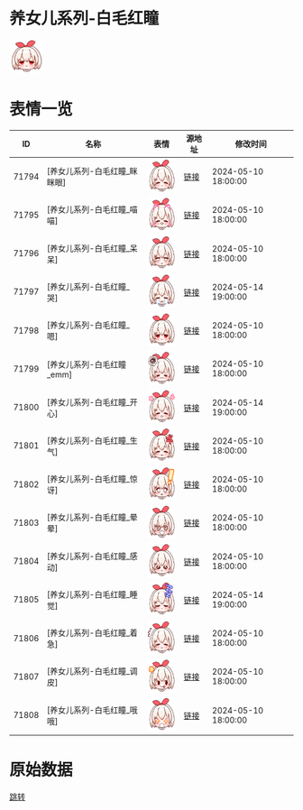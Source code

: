 # 养女儿系列-白毛红瞳

<img src="./cover.png" height="60" alt="cover" />

# 表情一览

|ID|名称|表情|源地址|修改时间|
|----|----|----|----|----|
|71794|[养女儿系列-白毛红瞳_眯眯眼]|<img src="./pic/071794_%5B养女儿系列-白毛红瞳_眯眯眼%5D.png" height="60" alt="眯眯眼"/>|[链接](https://i0.hdslb.com/bfs/garb/376042bf22cbe11ad156178d7754bfbecce07c0a.png)|2024-05-10 18:00:00|
|71795|[养女儿系列-白毛红瞳_喵喵]|<img src="./pic/071795_%5B养女儿系列-白毛红瞳_喵喵%5D.png" height="60" alt="喵喵"/>|[链接](https://i0.hdslb.com/bfs/garb/daddfad691b11839de7c0ff860bae94d4762bb19.png)|2024-05-10 18:00:00|
|71796|[养女儿系列-白毛红瞳_呆呆]|<img src="./pic/071796_%5B养女儿系列-白毛红瞳_呆呆%5D.png" height="60" alt="呆呆"/>|[链接](https://i0.hdslb.com/bfs/garb/9882f6285491dcdea798d89789673aa0788a6e8d.png)|2024-05-10 18:00:00|
|71797|[养女儿系列-白毛红瞳_哭]|<img src="./pic/071797_%5B养女儿系列-白毛红瞳_哭%5D.png" height="60" alt="哭"/>|[链接](https://i0.hdslb.com/bfs/garb/fa19e2f72f2ce216d447eab753536de3545e465a.png)|2024-05-14 19:00:00|
|71798|[养女儿系列-白毛红瞳_嗯]|<img src="./pic/071798_%5B养女儿系列-白毛红瞳_嗯%5D.png" height="60" alt="嗯"/>|[链接](https://i0.hdslb.com/bfs/garb/b4ff078c2ef9388a8d076d91e9db40fad1652ad9.png)|2024-05-10 18:00:00|
|71799|[养女儿系列-白毛红瞳_emm]|<img src="./pic/071799_%5B养女儿系列-白毛红瞳_emm%5D.png" height="60" alt="emm"/>|[链接](https://i0.hdslb.com/bfs/garb/7cdc875525d1991c48e3020de9253c1b8136e740.png)|2024-05-10 18:00:00|
|71800|[养女儿系列-白毛红瞳_开心]|<img src="./pic/071800_%5B养女儿系列-白毛红瞳_开心%5D.png" height="60" alt="开心"/>|[链接](https://i0.hdslb.com/bfs/garb/ee1701fca0da30b38156e447358dc77dbb63b036.png)|2024-05-14 19:00:00|
|71801|[养女儿系列-白毛红瞳_生气]|<img src="./pic/071801_%5B养女儿系列-白毛红瞳_生气%5D.png" height="60" alt="生气"/>|[链接](https://i0.hdslb.com/bfs/garb/7454d9e16533546fe080884ca4785d4b2f7907bc.png)|2024-05-10 18:00:00|
|71802|[养女儿系列-白毛红瞳_惊讶]|<img src="./pic/071802_%5B养女儿系列-白毛红瞳_惊讶%5D.png" height="60" alt="惊讶"/>|[链接](https://i0.hdslb.com/bfs/garb/d2cf39c6cb32dc11794afa273d3020d72195c25e.png)|2024-05-10 18:00:00|
|71803|[养女儿系列-白毛红瞳_晕晕]|<img src="./pic/071803_%5B养女儿系列-白毛红瞳_晕晕%5D.png" height="60" alt="晕晕"/>|[链接](https://i0.hdslb.com/bfs/garb/66bcd55adbe7bbfad5f2494f3265b6fe22caca96.png)|2024-05-10 18:00:00|
|71804|[养女儿系列-白毛红瞳_感动]|<img src="./pic/071804_%5B养女儿系列-白毛红瞳_感动%5D.png" height="60" alt="感动"/>|[链接](https://i0.hdslb.com/bfs/garb/9d9cf8d75c8e6d51c7bb6985725eb396e82fc77d.png)|2024-05-10 18:00:00|
|71805|[养女儿系列-白毛红瞳_睡觉]|<img src="./pic/071805_%5B养女儿系列-白毛红瞳_睡觉%5D.png" height="60" alt="睡觉"/>|[链接](https://i0.hdslb.com/bfs/garb/a10f8be93e4df07a38284a20a42c4cb5aeb715c2.png)|2024-05-14 19:00:00|
|71806|[养女儿系列-白毛红瞳_着急]|<img src="./pic/071806_%5B养女儿系列-白毛红瞳_着急%5D.png" height="60" alt="着急"/>|[链接](https://i0.hdslb.com/bfs/garb/5cb7c145b84c4cc1dbc170cd3d17faeda0ebc334.png)|2024-05-10 18:00:00|
|71807|[养女儿系列-白毛红瞳_调皮]|<img src="./pic/071807_%5B养女儿系列-白毛红瞳_调皮%5D.png" height="60" alt="调皮"/>|[链接](https://i0.hdslb.com/bfs/garb/8dc111ba3c92ba21ade048d92988d825f9c55631.png)|2024-05-10 18:00:00|
|71808|[养女儿系列-白毛红瞳_哦哦]|<img src="./pic/071808_%5B养女儿系列-白毛红瞳_哦哦%5D.png" height="60" alt="哦哦"/>|[链接](https://i0.hdslb.com/bfs/garb/52c6b1b9c894ed07d464dab22a079cc0c63321fd.png)|2024-05-10 18:00:00|

# 原始数据

[跳转](./raw.json)

